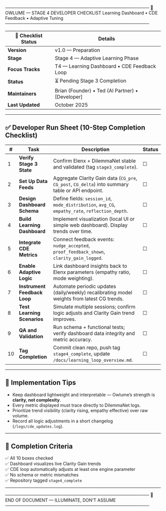 ───────────────────────────────────────────────
   🦉  OWLUME — STAGE 4 DEVELOPER CHECKLIST
   Learning Dashboard • CDE Feedback • Adaptive Tuning
───────────────────────────────────────────────

| 🧾 **Checklist Status** | **Details** |
|--------------------------|-------------|
| **Version** | v1.0 — Preparation |
| **Stage** | Stage 4 — Adaptive Learning Phase |
| **Focus Tracks** | T4 — Learning Dashboard • CDE Feedback Loop |
| **Status** | ⏳ Pending Stage 3 Completion |
| **Maintainers** | Brian (Founder) • Ted (AI Partner) • [Developer] |
| **Last Updated** | October 2025 |

---

## ✅ Developer Run Sheet (10-Step Completion Checklist)

| # | Task | Description | Status |
|---|------|--------------|--------|
| 1 | **Verify Stage 3 State** | Confirm Elenx + DilemmaNet stable and validated (tag `stage3_complete`). | ☐ |
| 2 | **Set Up Data Feeds** | Aggregate Clarity Gain data (`CG_pre`, `CG_post`, `CG_delta`) into summary table or API endpoint. | ☐ |
| 3 | **Design Dashboard Schema** | Define fields: `session_id`, `mode_distribution`, `avg_CG`, `empathy_rate`, `reflection_depth`. | ☐ |
| 4 | **Build Learning Dashboard** | Implement visualization (local UI or simple web dashboard). Display trends over time. | ☐ |
| 5 | **Integrate CDE Metrics** | Connect feedback events: `nudge_accepted`, `proof_feedback_shown`, `clarity_gain_logged`. | ☐ |
| 6 | **Enable Adaptive Logic** | Link dashboard insights back to Elenx parameters (empathy ratio, mode weighting). | ☐ |
| 7 | **Instrument Feedback Loop** | Automate periodic updates (daily/weekly) recalibrating model weights from latest CG trends. | ☐ |
| 8 | **Test Learning Scenarios** | Simulate multiple sessions; confirm logic adjusts and Clarity Gain trend improves. | ☐ |
| 9 | **QA and Validation** | Run schema + functional tests; verify dashboard data integrity and metric accuracy. | ☐ |
| 10 | **Tag Completion** | Commit clean repo, push tag `stage4_complete`, update `/docs/learning_loop_overview.md`. | ☐ |

---

## 🧠  Implementation Tips

- Keep dashboard lightweight and interpretable — Owlume’s strength is **clarity, not complexity**.  
- Every metric displayed must trace directly to DilemmaNet logs.  
- Prioritize trend visibility (clarity rising, empathy effective) over raw volume.  
- Record all logic adjustments in a short changelog (`/logs/cde_updates.log`).  

---

## 🧾  Completion Criteria

✅ All 10 boxes checked  
✅ Dashboard visualizes live Clarity Gain trends  
✅ CDE loop automatically adjusts at least one engine parameter  
✅ No schema or metric mismatches  
✅ Repository tagged `stage4_complete`

---

───────────────────────────────────────────────
🦉  END OF DOCUMENT — ILLUMINATE, DON’T ASSUME
───────────────────────────────────────────────
